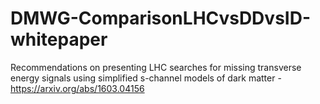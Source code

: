 # DMWG-ComparisonLHCvsDDvsID-whitepaper
Recommendations on presenting LHC searches for missing transverse energy signals using simplified s-channel models of dark matter - https://arxiv.org/abs/1603.04156
